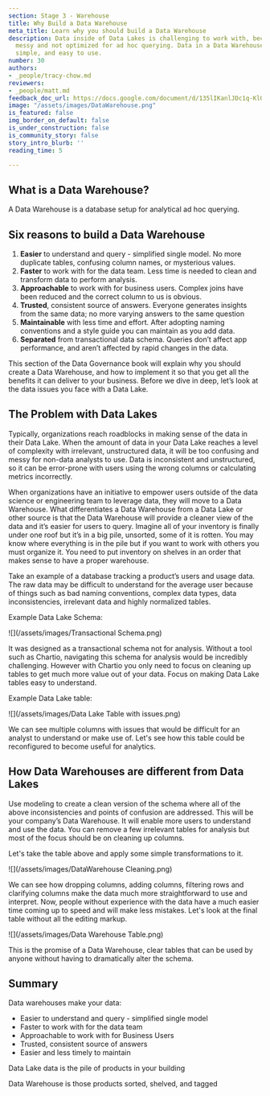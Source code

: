 ```yaml
---
section: Stage 3 - Warehouse
title: Why Build a Data Warehouse
meta_title: Learn why you should build a Data Warehouse
description: Data inside of Data Lakes is challenging to work with, because it is
  messy and not optimized for ad hoc querying. Data in a Data Warehouse is clean,
  simple, and easy to use.
number: 30
authors:
- _people/tracy-chow.md
reviewers:
- _people/matt.md
feedback_doc_url: https://docs.google.com/document/d/135lIKanlJDc1q-KlQwlYzq7kAcPRyi_VZ1oXOrklXW4/edit?usp=sharing
image: "/assets/images/DataWarehouse.png"
is_featured: false
img_border_on_default: false
is_under_construction: false
is_community_story: false
story_intro_blurb: ''
reading_time: 5

---
```

## What is a Data Warehouse?

A Data Warehouse is a database setup for analytical ad hoc querying.

## Six reasons to build a Data Warehouse

1. **Easier** to understand and query - simplified single model. No more duplicate tables, confusing column names, or mysterious values.
2. **Faster** to work with for the data team. Less time is needed to clean and transform data to perform analysis.
3. **Approachable** to work with for business users. Complex joins have been reduced and the correct column to us is obvious.
4. **Trusted**, consistent source of answers. Everyone generates insights from the same data; no more varying answers to the same question
5. **Maintainable** with less time and effort. After adopting naming conventions and a style guide you can maintain as you add data.
6. **Separated** from transactional data schema. Queries don’t affect app performance, and aren’t affected by rapid changes in the data.

This section of the Data Governance book will explain why you should create a Data Warehouse, and how to implement it so that you get all the benefits it can deliver to your business. Before we dive in deep, let’s look at the data issues you face with a Data Lake.

## The Problem with Data Lakes

Typically, organizations reach roadblocks in making sense of the data in their Data Lake. When the amount of data in your Data Lake reaches a level of complexity with irrelevant, unstructured data, it will be too confusing and messy for non-data analysts to use. Data is inconsistent and unstructured, so it can be error-prone with users using the wrong columns or calculating metrics incorrectly.

When organizations have an initiative to empower users outside of the data science or engineering team to leverage data, they will move to a Data Warehouse. What differentiates a Data Warehouse from a Data Lake or other source is that the Data Warehouse will provide a cleaner view of the data and it’s easier for users to query. Imagine all of your inventory is finally under one roof but it’s in a big pile, unsorted, some of it is rotten. You may know where everything is in the pile but if you want to work with others you must organize it. You need to put inventory on shelves in an order that makes sense to have a proper warehouse.

Take an example of a database tracking a product’s users and usage data. The raw data may be difficult to understand for the average user because of things such as bad naming conventions, complex data types, data inconsistencies, irrelevant data and highly normalized tables.

Example Data Lake Schema:

![](/assets/images/Transactional Schema.png)

It was designed as a transactional schema not for analysis. Without a tool such as Chartio, navigating this schema for analysis would be incredibly challenging. However with Chartio you only need to focus on cleaning up tables to get much more value out of your data. Focus on making Data Lake tables easy to understand.

Example Data Lake table:

![](/assets/images/Data Lake Table with issues.png)

We can see multiple columns with issues that would be difficult for an analyst to understand or make use of. Let's see how this table could be reconfigured to become useful for analytics.

## How Data Warehouses are different from Data Lakes

Use modeling to create a clean version of the schema where all of the above inconsistencies and points of confusion are addressed. This will be your company’s Data Warehouse. It will enable more users to understand and use the data. You can remove a few irrelevant tables for analysis but most of the focus should be on cleaning up columns.

Let's take the table above and apply some simple transformations to it.

![](/assets/images/DataWarehouse Cleaning.png)

We can see how dropping columns, adding columns, filtering rows and clarifying columns make the data much more straightforward to use and interpret. Now, people without experience with the data have a much easier time coming up to speed and will make less mistakes. Let's look at the final table without all the editing markup.

![](/assets/images/Data Warehouse Table.png)

This is the promise of a Data Warehouse, clear tables that can be used by anyone without having to dramatically alter the schema.

## Summary

Data warehouses make your data:

* Easier to understand and query - simplified single model
* Faster to work with for the data team
* Approachable to work with for Business Users
* Trusted, consistent source of answers
* Easier and less timely to maintain

Data Lake data is the pile of products in your building

Data Warehouse is those products sorted, shelved, and tagged